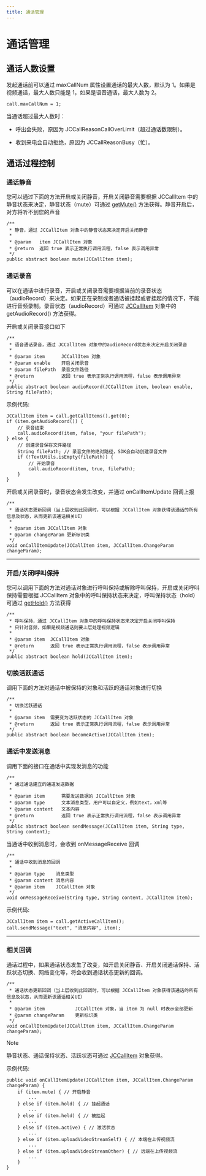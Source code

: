 ```yaml
---
title: 通话管理
---
```

# 通话管理



## 通话人数设置

发起通话前可以通过 maxCallNum 属性设置通话的最大人数，默认为 1。如果是视频通话，最大人数只能是 1，如果是语音通话，最大人数为
2。





    call.maxCallNum = 1;





当通话超过最大人数时：

  - 呼出会失败，原因为 JCCallReasonCallOverLimit（超过通话数限制）。

  - 收到来电会自动拒绝，原因为 JCCallReasonBusy（忙）。





## 通话过程控制



### 通话静音

您可以通过下面的方法开启或关闭静音，开启关闭静音需要根据 JCCallItem 中的静音状态来决定，静音状态（mute）可通过
[getMute()](http://developer.juphoon.com/portal/reference/android/com/juphoon/cloud/JCCallItem.html#getMute--)
方法获得。静音开启后，对方将听不到您的声音





    /**
     * 静音，通过 JCCallItem 对象中的静音状态来决定开启关闭静音
     *
     * @param   item JCCallItem 对象
     * @return  返回 true 表示正常执行调用流程，false 表示调用异常
     */
    public abstract boolean mute(JCCallItem item);











### 通话录音

可以在通话中进行录音，开启或关闭录音需要根据当前的录音状态（audioRecord）来决定。如果正在录制或者通话被挂起或者挂起的情况下，不能进行音频录制。录音状态（audioRecord）可通过
[JCCallItem](https://developer.juphoon.com/portal/reference/V2.1/android/com/juphoon/cloud/JCCallItem.html)
对象中的 getAudioRecord() 方法获得。

开启或关闭录音接口如下





    /**
     * 语音通话录音，通过 JCCallItem 对象中的audioRecord状态来决定开启关闭录音
     *
     * @param item      JCCallItem 对象
     * @param enable    开启关闭录音
     * @param filePath  录音文件路径
     * @return          返回 true 表示正常执行调用流程，false 表示调用异常
     */
    public abstract boolean audioRecord(JCCallItem item, boolean enable, String filePath);





示例代码:





    JCCallItem item = call.getCallItems().get(0);
    if (item.getAudioRecord()) {
        // 录音结束
        call.audioRecord(item, false, "your filePath");
    } else {
        // 创建录音保存文件路径
        String filePath; // 录音文件的绝对路径，SDK会自动创建录音文件
        if (!TextUtils.isEmpty(filePath)) {
            // 开始录音
            call.audioRecord(item, true, filePath);
        }
    }





开启或关闭录音时，录音状态会发生改变，并通过 onCallItemUpdate 回调上报





    /**
     * 通话状态更新回调（当上层收到此回调时，可以根据 JCCallItem 对象获得该通话的所有信息及状态，从而更新该通话相关UI）
     *
     * @param item JCCallItem 对象
     * @param changeParam 更新标识类
     */
    void onCallItemUpdate(JCCallItem item, JCCallItem.ChangeParam changeParam);







-----



### 开启/关闭呼叫保持

您可以调用下面的方法对通话对象进行呼叫保持或解除呼叫保持，开启或关闭呼叫保持需要根据 JCCallItem
对象中的呼叫保持状态来决定，呼叫保持状态（hold）可通过
[getHold()](https://developer.juphoon.com/portal/reference/V2.1/android/com/juphoon/cloud/JCCallItem.html#getHold--)
方法获得





    /**
     * 呼叫保持，通过 JCCallItem 对象中的呼叫保持状态来决定开启关闭呼叫保持
     * 只针对音频，如果是视频通话则要上层处理视频逻辑
     *
     * @param item  JCCallItem 对象
     * @return      返回 true 表示正常执行调用流程，false 表示调用异常
     */
    public abstract boolean hold(JCCallItem item);









### 切换活跃通话

调用下面的方法对通话中被保持的对象和活跃的通话对象进行切换





    /**
     * 切换活跃通话
     *
     * @param item  需要变为活跃状态的 JCCallItem 对象
     * @return      返回 true 表示正常执行调用流程，false 表示调用异常
     */
    public abstract boolean becomeActive(JCCallItem item);









### 通话中发送消息

调用下面的接口在通话中实现发消息的功能





    /**
     * 通过通话建立的通道发送数据
     *
     * @param item      需要发送数据的 JCCallItem 对象
     * @param type      文本消息类型，用户可以自定义，例如text，xml等
     * @param content   文本内容
     * @return          返回 true 表示正常执行调用流程，false 表示调用异常
     */
    public abstract boolean sendMessage(JCCallItem item, String type, String content);





当通话中收到消息时，会收到 onMessageReceive 回调





    /**
     * 通话中收到消息的回调
     *
     * @param type    消息类型
     * @param content 消息内容
     * @param item    JCCallItem 对象
     */
    void onMessageReceive(String type, String content, JCCallItem item);





示例代码:





    JCCallItem item = call.getActiveCallItem();
    call.sendMessage("text", "消息内容", item);







-----



### 相关回调

通话过程中，如果通话状态发生了改变，如开启关闭静音、开启关闭通话保持、活跃状态切换、网络变化等，将会收到通话状态更新的回调。





    /**
     * 通话状态更新回调（当上层收到此回调时，可以根据 JCCallItem 对象获得该通话的所有信息及状态，从而更新该通话相关UI）
     *
     * @param item           JCCallItem 对象，当 item 为 null 时表示全部更新
     * @param changeParam    更新标识类
     */
    void onCallItemUpdate(JCCallItem item, JCCallItem.ChangeParam changeParam);







Note

静音状态、通话保持状态、活跃状态可通过
[JCCallItem](https://developer.juphoon.com/portal/reference/V2.1/android/com/juphoon/cloud/JCCallItem.html)
对象获得。



示例代码:





    public void onCallItemUpdate(JCCallItem item, JCCallItem.ChangeParam changeParam) {
        if (item.mute) { // 开启静音
            ...
        } else if (item.hold) { // 挂起通话
            ...
        } else if (item.held) { // 被挂起
            ...
        } else if (item.active) { // 激活状态
            ...
        } else if (item.uploadVideoStreamSelf) { // 本端在上传视频流
            ...
        } else if (item.uploadVideoStreamOther) { // 远端在上传视频流
            ...
        }
    }




















